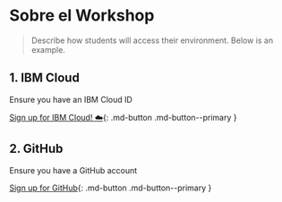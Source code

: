 # Sobre el Workshop

> Describe how students will access their environment. Below is an example.

## 1. IBM Cloud

Ensure you have an IBM Cloud ID

[Sign up for IBM Cloud! :cloud:](https://cloud.ibm.com/register){: .md-button .md-button--primary }

## 2. GitHub

Ensure you have a GitHub account

[Sign up for GitHub](https://github.com){: .md-button .md-button--primary }
